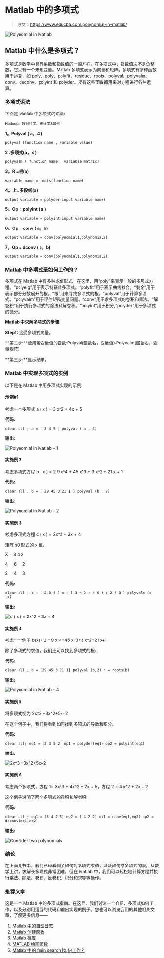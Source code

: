 # Matlab 中的多项式

> 原文：<https://www.educba.com/polynomial-in-matlab/>

![Polynomial in Matlab](img/29eb632ce76142ad90d332ccc8054167.png)



## Matlab 中什么是多项式？

多项式是数学中具有系数和指数值的一般方程。在多项式中，指数值决不是负整数，它只有一个未知变量。Matlab 多项式表示为向量和矩阵。多项式有多种函数用于运算，如 poly、poly、polyfit、residue、roots、polyval、polyvalm、conv、deconv、polyint 和 polyder。所有这些函数都用来对方程进行各种运算。

### 多项式语法

下面是 Matlab 中多项式的语法:

<small>Hadoop、数据科学、统计学&其他</small>

**1。Polyval ( a，4 )**

`polyval (function name , variable value)`

**2 .多项式(a，x )**

`polyvalm ( function name , variable matrix)`

**3。R =根(a)**

`variable name = roots(function name)`

**4。上=多段线(a)**

`output variable = polyder(input variable name)`

**5。Op = polyint ( a )**

`output variable = polyint(input variable name)`

**6。Op = conv ( a，b)**

`output variable = conv(polynomial1,polynomial2)`

**7。Op = dconv ( a，b)**

`output variable = conv(polynomial1,polynomial2)`

### Matlab 中多项式是如何工作的？

多项式在 Matlab 中有多种求值形式。在这里，用“poly”来表示一般的多项式方程。“polyeig”用于表示特征值多项式。“polyfit”用于表示曲线拟合。“剩余”用于表示部分分数展开的根。“根”用来寻找多项式的根。“polyval”用于计算多项式。“polyvalm”用于评估矩阵变量问题。“conv”用于求多项式的卷积和乘法。“解卷积”用于执行多项式的除法和解卷积。“polyint”用于积分,“polyder”用于多项式的微分。

**Matlab 中求解多项式的步骤**

**Step1:** 接受多项式向量。

**第二步:**使用带变量值的函数:Polyval(函数名，变量值):Polyvalm(函数名，变量矩阵)

**第三步:**显示结果。

### Matlab 中实现多项式的实例

以下是在 Matlab 中用多项式实现的示例:

#### 示例#1

考虑一个多项式 a ( x ) = 3 x^2 + 4x + 5

**代码:**

`clear all ;
a = [ 3 4 5 ] polyval ( a , 4)`

**输出:**

![Polynomial in Matlab - 1](img/d136714220ee64c95acf12036a08e1f0.png)



#### 实施例 2

考虑多项式方程 b ( x ) = 2 9 x^4 + 45 x^3 + 3 x^2 + 21 x + 1

**代码:**

`clear all ;
b = [ 29 45 3 21 1 ] polyval (b , 2)`

**输出:**

![Polynomial in Matlab - 2](img/12a32cb296707a909ee1874f96ce5862.png)



#### 实施例 3

考虑多项式方程 c ( x ) = 2x^2 + 3x + 4

矩阵 s0 形式的 x 值，

X = 3 4 2

4     6     2

2     4     3

**代码:**

`clear all ;
c = [ 2 3 4 ] x = [ 3 4 2 ; 4 6 2 ; 2 4 3 ] polyvalm (c ,x)`

**输出:**

![c ( x ) = 2x^2 + 3x + 4](img/7b9811a5dea84dceb8166e293e773369.png)



#### 实施例 4

考虑一个例子 b(x)= 2 ^ 9 x^4+45 x^3+3 x^2+21 x+1

除了多项式的求值，我们还可以找到多项式的根:

**代码:**

`clear all ;
b = [29 45 3 21 1] polyval (b,2)
r = roots(b)`

**输出:**

![Polynomial in Matlab - 4](img/01068887470b5d9671d153f5e463cb34.png)



#### 实施例 5

将多项式视为 2x^3 +3x^2+5x+2

在这个例子中，我们将看到如何找到多项式的导数和积分。

**代码:**

`clear all;
eq1 = [2 3 5 2] op1 = polyder(eq1)
op2 = polyint(eq1)`

**输出:**

![2x^3 +3x^2+5x+2](img/9a9524edaaf39f4111d74145d42fb8ef.png)



#### 实施例 6

考虑两个多项式，方程 1= 3x^3 + 4x^2 + 2x + 5，方程 2 = 4 x^2 + 2x + 2

这个例子说明了两个多项式的卷积和解卷积:

**代码:**

`clear all ;
eq1 = [3 4 2 5] eq2 = [ 4 2 2] op1 = conv(eq1,eq2)
op2 = deconv(eq1,eq2)`

**输出:**

![ Consider two polynomials](img/1e449c9458ab7d86da0128a2696a1ec8.png)



### 结论

在上面几节中，我们已经看到了如何对多项式求值，以及如何求多项式的根。从数学上讲，求解长多项式非常困难，但在 Matlab 中，我们可以轻松地计算方程并执行乘法、除法、卷积、反卷积、积分和求导等操作。

### 推荐文章

这是一个 Matlab 中的多项式指南。在这里，我们讨论一个介绍，多项式如何工作，以及分别用适当的代码和输出实现的例子。您也可以浏览我们的其他相关文章，了解更多信息——

1.  [Matlab 中的自然日志](https://www.educba.com/natural-log-in-matlab/)
2.  [Matlab 创建函数](https://www.educba.com/matlab-create-function/)
3.  [Matlab 梯度](https://www.educba.com/matlab-gradient/)
4.  [MATLAB 绘图函数](https://www.educba.com/matlab-plot-function/)
5.  [Matlab 中的 fmin search |如何工作？](https://www.educba.com/fminsearch-in-matlab/)





